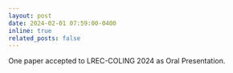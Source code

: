 ```yaml
---
layout: post
date: 2024-02-01 07:59:00-0400
inline: true
related_posts: false
---
```


One paper accepted to LREC-COLING 2024 as Oral Presentation.
